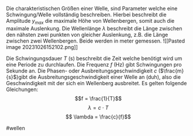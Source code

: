 Die charakteristischen Größen einer Welle, sind Parameter welche eine Schwingung/Welle vollständig beschreiben. Hierbei beschreibt die Amplitude $y_{max}$ die maximale Höhe von Wellenbergen, somit auch die maximale Auslenkung. Die Wellenlänge $\lambda$ beschreibt die Länge zwischen den nähsten zwei punkten von gleicher Auslenkung, z.B. die Länge zwischen zwei Wellenbergen. Beide werden in meter gemessen. 
![[Pasted image 20231026152102.png]]

Die Schwingungsdauer $T$ (s) beschreibt die Zeit welche benötigt wird um eine Periode zu durchlaufen. Die Frequenz $f$  (Hz) gibt Schwingungen pro Sekunde an. Die Phasen- oder Ausbreitungsgeschwindigkeit $c$ ($\frac{m}{s}$)gibt die Ausbreitungsgeschwindigkeit einer Welle an (duh), also die Geschwindigkeit mit der sich ein Wellenberg ausbreitet. Es gelten folgende Gleichungen:
$$f = \frac{1}{T}$$
$$\lambda = c\cdot T$$
$$ \lambda = \frac{c}{f}$$




#wellen 
